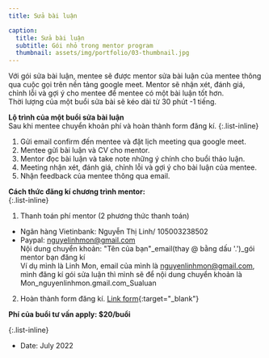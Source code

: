 ```yaml
---
title: Sửa bài luận

caption:
  title: Sửa bài luận
  subtitle: Gói nhỏ trong mentor program
  thumbnail: assets/img/portfolio/03-thumbnail.jpg
---
```

Với gói sửa bài luận, mentee sẽ được mentor sửa bài luận của mentee thông qua cuộc gọi trên nền tảng google meet. Mentor sẽ nhận xét, đánh giá, chỉnh lỗi và gợi ý cho mentee để mentee có một bài luận tốt hơn. 
<br/> Thời lượng của một buổi sửa bài sẽ kéo dài từ 30 phút -1 tiếng. 

**Lộ trình của một buổi sửa bài luận** 
<br/>Sau khi mentee chuyển khoản phí và hoàn thành form đăng kí. 
{:.list-inline}
1. Gửi email confirm đến mentee và đặt lịch meeting qua google meet.
2. Mentee gửi bài luận và CV cho mentor. 
3. Mentor đọc bài luận và take note những ý chính cho buổi thảo luận. 
4. Meeting nhận xét, đánh giá, chỉnh lỗi và gợi ý cho bài luận của mentee. 
5. Nhận feedback của mentee thông qua email.

**Cách thức đăng kí chương trình mentor:**  
{:.list-inline}
1. Thanh toán phí mentor (2 phương thức thanh toán)
- Ngân hàng Vietinbank: Nguyễn Thị Linh/ 105003238502
- Paypal: nguyelinhmon@gmail.com
<br />Nội dung chuyển khoản: "Tên của bạn"_email(thay @ bằng dấu '.')_gói mentor bạn đăng kí
<br />Ví dụ mình là Linh Mon, email của mình là nguyenlinhmon@gmail.com, mình đăng kí gói sửa luận thì mình sẽ để nội dung chuyển khoản là Mon_nguyenlinhmon.gmail.com_Sualuan
2. Hoàn thành form đăng kí. [Link form](https://forms.gle/vb5613wWEQbNrDnU6){:target="_blank"}

**Phí của buổi tư vấn apply: $20/buổi**

{:.list-inline}
- Date: July 2022


